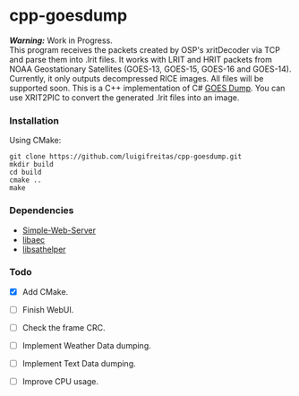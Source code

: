 # cpp-goesdump
***Warning:*** Work in Progress.<br>
This program receives the packets created by OSP's xritDecoder via TCP and parse them into .lrit files.
It works with LRIT and HRIT packets from NOAA Geostationary Satellites (GOES-13, GOES-15, GOES-16 and GOES-14). 
Currently, it only outputs decompressed RICE images. All files will be supported soon.
This is a C++ implementation of C# [GOES Dump](https://github.com/opensatelliteproject/goesdump). 
You can use XRIT2PIC to convert the generated .lrit files into an image.

### Installation 
Using CMake:
```
git clone https://github.com/luigifreitas/cpp-goesdump.git
mkdir build
cd build
cmake ..
make
```

### Dependencies 
- [Simple-Web-Server](https://github.com/eidheim/Simple-Web-Server)
- [libaec](https://github.com/MathisRosenhauer/libaec)
- [libsathelper](https://github.com/opensatelliteproject/libsathelper)

### Todo 
- [x] Add CMake.
- [ ] Finish WebUI.
- [ ] Check the frame CRC.
- [ ] Implement Weather Data dumping.
- [ ] Implement Text Data dumping. 
- [ ] Improve CPU usage.

